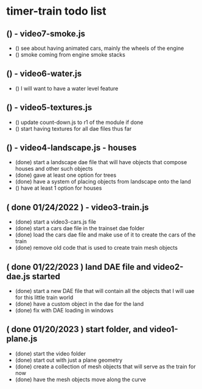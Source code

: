 # timer-train todo list


## () - video7-smoke.js
* () see about having animated cars, mainly the wheels of the engine
* () smoke coming from engine smoke stacks

## () - video6-water.js
* () I will want to have a water level feature

## () - video5-textures.js
* () update count-down.js to r1 of the module if done
* () start having textures for all dae files thus far

## () - video4-landscape.js - houses
* (done) start a landscape dae file that will have objects that compose houses and other such objects
* (done) gave at least one option for trees
* (done) have a system of placing objects from landscape onto the land
* () have at least 1 option for houses

## ( done 01/24/2022 ) - video3-train.js
* (done) start a video3-cars.js file
* (done) start a cars dae file in the trainset dae folder
* (done) load the cars dae file and make use of it to create the cars of the train
* (done) remove old code that is used to create train mesh objects

## ( done 01/22/2023 ) land DAE file and video2-dae.js started
* (done) start a new DAE file that will contain all the objects that I will uae for this little train world
* (done) have a custom object in the dae for the land
* (done) fix with DAE loading in windows

## ( done 01/20/2023 ) start folder, and video1-plane.js
* (done) start the video folder
* (done) start out with just a plane geometry
* (done) create a collection of mesh objects that will serve as the train for now
* (done) have the mesh objects move along the curve
